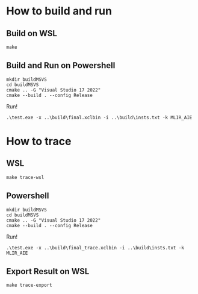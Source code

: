 # How to build and run
## Build on WSL
```
make
```

## Build and Run on Powershell
```
mkdir buildMSVS
cd buildMSVS
cmake .. -G "Visual Studio 17 2022"
cmake --build . --config Release
```

Run!
```
.\test.exe -x ..\build\final.xclbin -i ..\build\insts.txt -k MLIR_AIE
```

# How to trace
## WSL
```
make trace-wsl
```

## Powershell
```
mkdir buildMSVS
cd buildMSVS
cmake .. -G "Visual Studio 17 2022"
cmake --build . --config Release
```

Run!
```
.\test.exe -x ..\build\final_trace.xclbin -i ..\build\insts.txt -k MLIR_AIE
```
## Export Result on WSL
```
make trace-export
```
